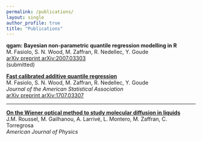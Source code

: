 ```yaml
---
permalink: /publications/
layout: single
author_profile: true
title: "Publications"
---
```


**qgam: Bayesian non-parametric quantile regression modelling in R**  
M. Fasiolo, S. N. Wood, M. Zaffran, R. Nedellec, Y. Goude  
[arXiv preprint arXiv:2007.03303](https://arxiv.org/pdf/2007.03303.pdf)  
(submitted)

[**Fast calibrated additive quantile regression**](https://amstat.tandfonline.com/doi/abs/10.1080/01621459.2020.1725521)  
M. Fasiolo, S. N. Wood, M. Zaffran, R. Nedellec, Y. Goude  
*Journal of the American Statistical Association*  
[arXiv preprint arXiv:1707.03307](https://arxiv.org/pdf/1707.03307.pdf)

***

[**On the Wiener optical method to study molecular diffusion in liquids**](https://aapt.scitation.org/doi/abs/10.1119/10.0001448)  
J.M. Roussel, M. Gailhanou, A. Larrivé, L. Montero, M. Zaffran, C. Torregrosa  
*American Journal of Physics*
